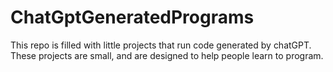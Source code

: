 # ChatGptGeneratedPrograms

This repo is filled with little projects that run code generated by chatGPT. These projects are small, and are designed to help people learn to program.